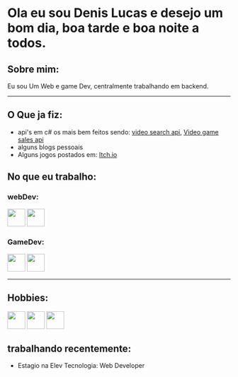 <h1>Ola eu sou Denis Lucas e desejo um bom dia, boa tarde e boa noite a todos.</h1>
<h2>Sobre mim:</h2>
<p>
    Eu sou Um Web e game Dev, centralmente trabalhando em backend. 
</p>
<hr>
<h2>O Que ja fiz:</h2>
<ul>
    <li>api's em c# os mais bem feitos sendo:
    <a href="https://github.com/DenisLucas/YoutubeApi/tree/workingOn"> video search api</a>,
    <a href="https://github.com/DenisLucas/VideoGameSalesApi/tree/workFinished"> Video game sales api</a>
    <li>alguns blogs pessoais</li>
    <li>Alguns jogos postados em: <a href="https://heartbit.itch.io/">Itch.io</a></li>
</ul>
<h2>No que eu trabalho:</h2>
<h3>webDev:</h3>
<div>
<img src="https://cdn.jsdelivr.net/gh/devicons/devicon/icons/php/php-plain.svg" width="40" height="40" />
<img src="https://cdn.jsdelivr.net/gh/devicons/devicon/icons/javascript/javascript-plain.svg" width="40" height="40" />
</div>
<h3>GameDev:</h3>
<div>
<img src="https://cdn.jsdelivr.net/gh/devicons/devicon/icons/unity/unity-original.svg" width="40" height="40" />
<img src="https://cdn.jsdelivr.net/gh/devicons/devicon/icons/godot/godot-plain.svg" width="40" height="40" />
</div>
<hr>
<h2>Hobbies:</h2>
<div>
<img src="https://cdn.jsdelivr.net/gh/devicons/devicon/icons/csharp/csharp-line.svg" width="40" height="40" />
<img src="https://cdn.jsdelivr.net/gh/devicons/devicon/icons/python/python-plain-wordmark.svg" width="40" height="40" />
<img src="https://cdn.jsdelivr.net/gh/devicons/devicon/icons/rust/rust-plain.svg" width="40" height="40"/>
          
</div>
<h2>trabalhando recentemente:</h2>
<div>
    <ul>
        <li>Estagio na Elev Tecnologia: Web Developer</li>
    </ul>
</div>
